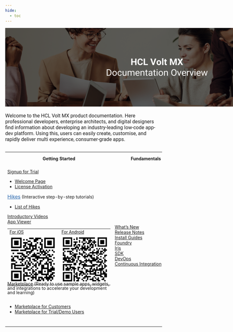 ```yaml
---
hide:
  - toc
---
```



<html>
<head>
<meta name="viewport" content="width=device-width, initial-scale=1"></p>
<style>
img {
max-width: 975px;
}

table {
padding: 0px !important;
border-spacing: 0px !important;
border: none !important;
font-family: Roboto !important;
position: relative !important;
top: -10px !important;
}

tr {
border: none;
}

tr:hover {
background-color: white !important;
}

th.links-th {
font-size: 16px;
padding-left: 0px !important;
position: relative;
padding-top: 3px !important;
padding-bottom: 0 !important;
}

.table1_cell_first {
text-align: left;
max-width: 410px;
vertical-align: top;
font-size: 16px !important;
border: none !important;
padding-left: 0 !important;
}

.table1_cell {
text-align: left;
padding-right: 30px !important;
vertical-align: top;
font-size: 16px !important;
border: none !important;
padding-left: 0 !important;
}

.table1_cell_last {
text-align: left;
padding-right: 0 !important;
vertical-align: top;
font-size: 16px !important;
border: none !important;
padding-left: 0 !important;
}

.table2_cell {
text-align: left;
padding: 0 !important;
vertical-align: middle;
font-size: 16px !important;
border-top: none !important;}

.qr-label {
font-size: .64rem;
position: relative;
top: 5px;
}

a.links-a {
color:#2766ad;
}

.links-a-span {
margin-bottom: .5em !important;
}

a.links-a-marketplace {
color:#2766ad;
line-height: unset !important;
}

ul {
margin-bottom: 0;
}

.links-li-first {
position: relative;
top: -10px;
margin-bottom: -10px !important;
font-size: .64rem;
}

.links-li {
margin-top: -10px;
font-size: .64rem;
margin-bottom: .75em !important
}

.links-description {
font-size: .64rem;
}

.link-before-ul {
margin-bottom: 20px !important;
}

td.qr-label-cell {
border-top: 0 !important; 
padding: 0 0 5px 4px !important;
}

.md-sidebar md-sidebar--secondary {
display:none;
}

</style>
</head>
<body>
<div><img src="VoltMX documentation banner_2.png" alt="overview"></div>
<br/>
<p style="font-size:16px; font-family: Roboto !important; margin-bottom: 0 !important; margin-top: 0 !important">Welcome to the HCL Volt MX product documentation. Here professional developers, enterprise architects, and digital designers find information about developing an industry-leading low-code app-dev platform. Using this, users can easily create, customise, and rapidly deliver multi experience, consumer-grade apps.</p>
<br>
<table>
  <tr>
    <th class="links-th">Getting Started</th>
    <th class="links-th">Fundamentals</th>
    <th class="links-th">Learning and Community</th>
    <th class="links-th">Support</th>
  </tr>
  <tr>
    <td class="table1_cell_first">
    <div class="link-before-ul"><a class="links-a" href="https://manage.demo-hclvoltmx.com/registration">Signup for Trial</a></div>
    <ul>
    <li class="links-li-first"><a href="https://support.hcltechsw.com/csm?id=kb_article&sysparm_article=KB0094403">Welcome Page</a></li>
    <li class="links-li"><a href="https://support.hcltechsw.com/csm?id=kb_article&sysparm_article=KB0095036">License Activation</a></li>
    </ul>
    <div class="link-before-ul"><a class="links-a" href="https://opensource.hcltechsw.com/volt-mx-docs/docs/documentation/Iris/iris_user_guide/Content/Hikes.html" style="padding: 0px !important;text-indent ; font-size:16px ; color:#2766ad">Hikes</a> <span class="links-description">(Interactive step-by-step tutorials)</span></div>
    <ul>
    <li class="links-li"><a href="https://opensource.hcltechsw.com/volt-mx-tutorials/hikes">List of Hikes</a></li>
    </ul>
    <div class="links-a-span"><a class="links-a" href="https://www.youtube.com/playlist?list=PLO1FhEmDMTzYqO4ZVBLXYBOpXMHZ2EFVK">Introductory Videos</a></div>
    <div class="links-a-span"><a class="links-a" href="#qr-call-to-action">App Viewer</a></div>
<table style="font-family: Roboto !important;">
<tr>
<td class="qr-label-cell"><a class="qr-label" href="https://apps.apple.com/us/app/volt-mx/id1577168623">For iOS</a>
</td>
<td class="qr-label-cell" style="padding-left: 10px !important"><a class="qr-label" href="https://play.google.com/store/apps/details?id=com.hcl.VoltMXApp" style="word-break: break-word">For Android</a>
</td>
</tr>
<tr>
<td class="table2_cell" style="margin-right: 20px">
    <img src="Qr_ios.png" width="150" height="150" style="margin: 0"/>
</td>
<td class="table2_cell" style="padding-left: 10px !important">
    <img src="Qr_android.png" width="150" height="150" style="margin: 0">
</td>
</tr>
</table>
<div style="line-height: 1.0 !important; position: relative; top: -25px;">
    <a class="links-a" href="Iris/iris_tutorials/Content/Module/introduction_to_marketplace.html">Marketplace</a> <span class="links-description">(Ready to use sample apps, widgets, and integrations to accelerate your development and learning)</span>
</div>
    <ul style="position: relative; top: -10px;">
    <li class="links-li-first"><a href="https://marketplace.hclvoltmx.com/">Marketplace for Customers</a></li>
    <li class="links-li"><a href="https://marketplace.demo-hclvoltmx.com/">Marketplace for Trial/Demo Users</a></li>
    </ul>
</div>
    </td>
    <td class="table1_cell" style="min-width: 200px;">
    <div class="links-a-span"><a class="links-a" href="Whats_New_Main_Page.html">What’s New</a></div>
    <div class="links-a-span"><a class="links-a" href="VMX_release_notes.html">Release Notes</a></div>
    <div class="links-a-span"><a class="links-a" href="Foundry/installationManagement.html">Install Guides</a></div>
    <div class="links-a-span"><a class="links-a" href="Foundry/voltmxFoundryFundamentals.html">Foundry</a></div>
    <div class="links-a-span"><a class="links-a" href="Iris/voltmxIrisFundamentals.html">Iris</a></div>
    <div class="links-a-span"><a class="links-a" href="Foundry/foundrySDKs.html">SDK</a></div>
    <div class="links-a-span"><a class="links-a" href="Foundry/devOps.html">DevOps</a></div>
    <div class="links-a-span"><a class="links-a" href="Foundry/heradlessAndContinuousIntegration.html">Continuous Integration</a></div>
	</td>
    <td class="table1_cell">
    <div class="link-before-ul"><a class="links-a" href="https://academy.hcltechsw.com/courses?search=eyJjYXQiOiI3NyIsInRpdGxlIjoiIiwiZmlsdGVyIjoiIn0=">Self-Paced Academy Courses</a></div>
    <ul>
    <li class="links-li-first"><a href="https://academy.hcltechsw.com/courses/course/iris-foundry-jumpstart">Volt MX Iris and Foundry Jumpstart</a></li>
    <li class="links-li"><a href="https://academy.hcltechsw.com/courses/course/iris-intro-development">Introduction to Volt MX Iris Development</a></li>
    <li class="links-li"><a href="https://academy.hcltechsw.com/courses/course/foundry-development">Volt MX Foundry Development</a></li>
    <li class="links-li"><a href="https://academy.hcltechsw.com/courses/course/widget-api-deep-dive">Volt MX Widget and API Deep Dive</a></li>
    <li class="links-li"><a href="https://academy.hcltechsw.com/courses/course/iris-collaboration-development">Volt MX Iris Collaboration</a></li>
    </ul>
    <div class="links-a-span"><a class="links-a" href="https://www.youtube.com/playlist?list=PLO1FhEmDMTzYqO4ZVBLXYBOpXMHZ2EFVK">Videos</a></div>
    <div class="links-a-span"><a class="links-a" href="Iris/iris_user_guide/Content/Hikes.html">Hikes</a></div>
    <div class="links-a-span"><a class="links-a" href="https://support.hcltechsw.com/csm?id=kb_search&spa=1&language=en,zt,zh&kb_category=db382ff1db631c14a45ad9fcd3961936">Knowledge Articles</a></div>
    <div class="links-a-span"><a class="links-a" href="https://support.hcltechsw.com/community?id=community_forum&sys_id=1cdf6e1a1bf31898beab64e6ec4bcbae">Forum</a></div>
    <div class="link-before-ul"><a class="links-a" href="https://academy.hcltechsw.com/events-cal?search=eyJjYXQiOiIzIiwidGl0bGUiOiIifQ==%3E">Webinars</a></div>
    <ul>
    <li class="links-li-first"><a href="https://academy.hcltechsw.com/media-library?filter=eyJjYXRlZ29yeSI6OSwic3ViY2F0ZWdvcnkiOjE4LCJ0eXBlIjoiMCIsInNlYXJjaCI6IiIsImxhbmd1YWdlIjoiZW4tR0IiLCJzaXplIjo0MCwic3RhcnQiOjB9">Webinar Replays</a></li>
    </ul>
    </td>
    <td class="table1_cell_last">
    <div class="links-a-span"><a class="links-a" href="https://support.hcltechsw.com/csm">Support Portal</a></div>
    <div class="links-a-span"><a class="links-a" href="https://support.hcltechsw.com/csm?id=volt_mx_support">Volt MX Resources</a></div>
    <div class="links-a-span"><a class="links-a" href="https://support.hcltechsw.com/community?id=community_forum&sys_id=1cdf6e1a1bf31898beab64e6ec4bcbae">Community Support</a></div>
    </td>
  </tr>
</table>

</body>
</html>

